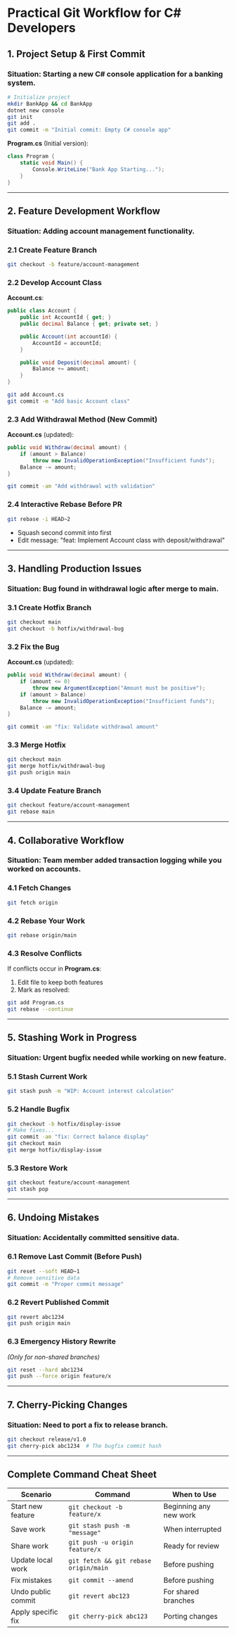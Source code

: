 # **Practical Git Workflow for C# Developers**  

## **1. Project Setup & First Commit**
### **Situation:** Starting a new C# console application for a banking system.

```bash
# Initialize project
mkdir BankApp && cd BankApp
dotnet new console
git init
git add .
git commit -m "Initial commit: Empty C# console app"
```

**Program.cs** (Initial version):
```csharp
class Program {
    static void Main() {
        Console.WriteLine("Bank App Starting...");
    }
}
```

---

## **2. Feature Development Workflow**
### **Situation:** Adding account management functionality.

### **2.1 Create Feature Branch**
```bash
git checkout -b feature/account-management
```

### **2.2 Develop Account Class**
**Account.cs**:
```csharp
public class Account {
    public int AccountId { get; }
    public decimal Balance { get; private set; }

    public Account(int accountId) {
        AccountId = accountId;
    }

    public void Deposit(decimal amount) {
        Balance += amount;
    }
}
```

```bash
git add Account.cs
git commit -m "Add basic Account class"
```

### **2.3 Add Withdrawal Method (New Commit)**
**Account.cs** (updated):
```csharp
public void Withdraw(decimal amount) {
    if (amount > Balance) 
        throw new InvalidOperationException("Insufficient funds");
    Balance -= amount;
}
```

```bash
git commit -am "Add withdrawal with validation"
```

### **2.4 Interactive Rebase Before PR**
```bash
git rebase -i HEAD~2
```
- Squash second commit into first
- Edit message: "feat: Implement Account class with deposit/withdrawal"

---

## **3. Handling Production Issues**
### **Situation:** Bug found in withdrawal logic after merge to main.

### **3.1 Create Hotfix Branch**
```bash
git checkout main
git checkout -b hotfix/withdrawal-bug
```

### **3.2 Fix the Bug**
**Account.cs** (updated):
```csharp
public void Withdraw(decimal amount) {
    if (amount <= 0)
        throw new ArgumentException("Amount must be positive");
    if (amount > Balance)
        throw new InvalidOperationException("Insufficient funds");
    Balance -= amount;
}
```

```bash
git commit -am "fix: Validate withdrawal amount"
```

### **3.3 Merge Hotfix**
```bash
git checkout main
git merge hotfix/withdrawal-bug
git push origin main
```

### **3.4 Update Feature Branch**
```bash
git checkout feature/account-management
git rebase main
```

---

## **4. Collaborative Workflow**
### **Situation:** Team member added transaction logging while you worked on accounts.

### **4.1 Fetch Changes**
```bash
git fetch origin
```

### **4.2 Rebase Your Work**
```bash
git rebase origin/main
```

### **4.3 Resolve Conflicts**
If conflicts occur in **Program.cs**:
1. Edit file to keep both features
2. Mark as resolved:
```bash
git add Program.cs
git rebase --continue
```

---

## **5. Stashing Work in Progress**
### **Situation:** Urgent bugfix needed while working on new feature.

### **5.1 Stash Current Work**
```bash
git stash push -m "WIP: Account interest calculation"
```

### **5.2 Handle Bugfix**
```bash
git checkout -b hotfix/display-issue
# Make fixes...
git commit -am "fix: Correct balance display"
git checkout main
git merge hotfix/display-issue
```

### **5.3 Restore Work**
```bash
git checkout feature/account-management
git stash pop
```

---

## **6. Undoing Mistakes**
### **Situation:** Accidentally committed sensitive data.

### **6.1 Remove Last Commit (Before Push)**
```bash
git reset --soft HEAD~1
# Remove sensitive data
git commit -m "Proper commit message"
```

### **6.2 Revert Published Commit**
```bash
git revert abc1234
git push origin main
```

### **6.3 Emergency History Rewrite**
*(Only for non-shared branches)*
```bash
git reset --hard abc1234
git push --force origin feature/x
```

---

## **7. Cherry-Picking Changes**
### **Situation:** Need to port a fix to release branch.

```bash
git checkout release/v1.0
git cherry-pick abc1234  # The bugfix commit hash
```

---

## **Complete Command Cheat Sheet**

| Scenario | Command | When to Use |
|----------|---------|-------------|
| Start new feature | `git checkout -b feature/x` | Beginning any new work |
| Save work | `git stash push -m "message"` | When interrupted |
| Share work | `git push -u origin feature/x` | Ready for review |
| Update local work | `git fetch && git rebase origin/main` | Before pushing |
| Fix mistakes | `git commit --amend` | Before pushing |
| Undo public commit | `git revert abc123` | For shared branches |
| Apply specific fix | `git cherry-pick abc123` | Porting changes |

